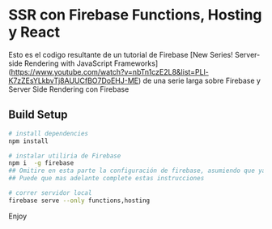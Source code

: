 # SSR con Firebase Functions, Hosting y React

Esto es el codigo resultante de un tutorial de Firebase [New Series! Server-side Rendering with JavaScript Frameworks] (https://www.youtube.com/watch?v=nbTn1czE2L8&list=PLl-K7zZEsYLkbvTj8AUUCfBO7DoEHJ-ME) de una serie larga sobre Firebase y Server Side Rendering con Firebase

## Build Setup

``` bash
# install dependencies
npm install

# instalar utiliria de Firebase
npm i  -g firebase
## Omitire en esta parte la configuración de firebase, asumiendo que ya tienen experiencia
## Puede que mas adelante complete estas instrucciones

# correr servidor local
firebase serve --only functions,hosting
```

Enjoy